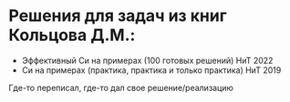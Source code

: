 # Решения для задач из книг Кольцова Д.М.:
- Эффективный Си на примерах (100 готовых решений) НиТ 2022
- Си на примерах (практика, практика и только практика) НиТ 2019
  
Где-то переписал, где-то дал свое решение/реализацию
